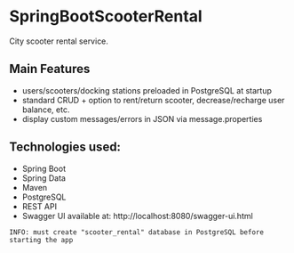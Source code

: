 # SpringBootScooterRental
City scooter rental service.   

Main Features
--------------
- users/scooters/docking stations preloaded in PostgreSQL at startup
- standard CRUD + option to rent/return scooter, decrease/recharge user balance, etc.
- display custom messages/errors in JSON via message.properties 

Technologies used:
--------------
* Spring Boot
* Spring Data
* Maven
* PostgreSQL 
* REST API 
* Swagger UI available at: http://localhost:8080/swagger-ui.html


```
INFO: must create "scooter_rental" database in PostgreSQL before starting the app
```
